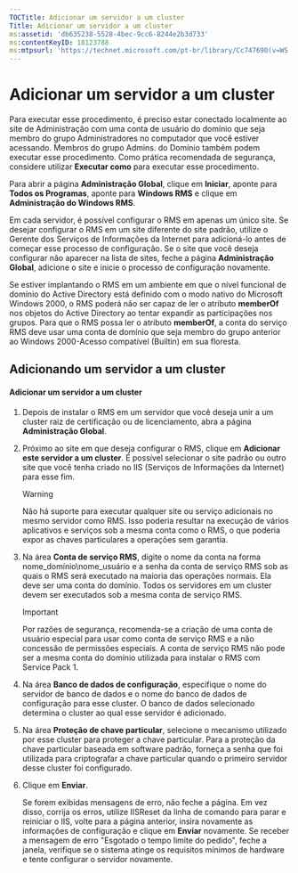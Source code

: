 ```yaml
---
TOCTitle: Adicionar um servidor a um cluster
Title: Adicionar um servidor a um cluster
ms:assetid: 'db635238-5528-4bec-9cc6-8244e2b3d733'
ms:contentKeyID: 18123788
ms:mtpsurl: 'https://technet.microsoft.com/pt-br/library/Cc747690(v=WS.10)'
---
```


Adicionar um servidor a um cluster
==================================

Para executar esse procedimento, é preciso estar conectado localmente ao site de Administração com uma conta de usuário do domínio que seja membro do grupo Administradores no computador que você estiver acessando. Membros do grupo Admins. do Domínio também podem executar esse procedimento. Como prática recomendada de segurança, considere utilizar **Executar como** para executar esse procedimento.

Para abrir a página **Administração Global**, clique em **Iniciar**, aponte para **Todos os Programas**, aponte para **Windows RMS** e clique em **Administração do Windows RMS**.

Em cada servidor, é possível configurar o RMS em apenas um único site. Se desejar configurar o RMS em um site diferente do site padrão, utilize o Gerente dos Serviços de Informações da Internet para adicioná-lo antes de começar esse processo de configuração. Se o site que você deseja configurar não aparecer na lista de sites, feche a página **Administração Global**, adicione o site e inicie o processo de configuração novamente.

Se estiver implantando o RMS em um ambiente em que o nível funcional de domínio do Active Directory está definido com o modo nativo do Microsoft Windows 2000, o RMS poderá não ser capaz de ler o atributo **memberOf** nos objetos do Active Directory ao tentar expandir as participações nos grupos. Para que o RMS possa ler o atributo **memberOf**, a conta do serviço RMS deve usar uma conta de domínio que seja membro do grupo anterior ao Windows 2000-Acesso compatível (Builtin) em sua floresta.

Adicionando um servidor a um cluster
------------------------------------

#### Adicionar um servidor a um cluster

1.  Depois de instalar o RMS em um servidor que você deseja unir a um cluster raiz de certificação ou de licenciamento, abra a página **Administração Global**.

2.  Próximo ao site em que deseja configurar o RMS, clique em **Adicionar este servidor a um cluster**. É possível selecionar o site padrão ou outro site que você tenha criado no IIS (Serviços de Informações da Internet) para esse fim.

    > [!Warning]  
    > Não há suporte para executar qualquer site ou serviço adicionais no mesmo servidor como RMS. Isso poderia resultar na execução de vários aplicativos e serviços sob a mesma conta como o RMS, o que poderia expor as chaves particulares a operações sem garantia. 

3.  Na área **Conta de serviço RMS**, digite o nome da conta na forma nome\_domínio\\nome\_usuário e a senha da conta de serviço RMS sob as quais o RMS será executado na maioria das operações normais. Ela deve ser uma conta do domínio. Todos os servidores em um cluster devem ser executados sob a mesma conta de serviço RMS.

    > [!Important]  
    > Por razões de segurança, recomenda-se a criação de uma conta de usuário especial para usar como conta de serviço RMS e a não concessão de permissões especiais. A conta de serviço RMS não pode ser a mesma conta do domínio utilizada para instalar o RMS com Service Pack 1. 

4.  Na área **Banco de dados de configuração**, especifique o nome do servidor de banco de dados e o nome do banco de dados de configuração para esse cluster. O banco de dados selecionado determina o cluster ao qual esse servidor é adicionado.

5.  Na área **Proteção de chave particular**, selecione o mecanismo utilizado por esse cluster para proteger a chave particular. Para a proteção da chave particular baseada em software padrão, forneça a senha que foi utilizada para criptografar a chave particular quando o primeiro servidor desse cluster foi configurado.

6.  Clique em **Enviar**.

    Se forem exibidas mensagens de erro, não feche a página. Em vez disso, corrija os erros, utilize IISReset da linha de comando para parar e reiniciar o IIS, volte para a página anterior, insira novamente as informações de configuração e clique em **Enviar** novamente. Se receber a mensagem de erro "Esgotado o tempo limite do pedido", feche a janela, verifique se o sistema atinge os requisitos mínimos de hardware e tente configurar o servidor novamente.
